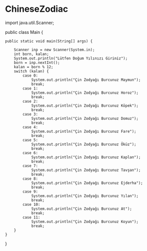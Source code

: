 # ChineseZodiac

import java.util.Scanner;

public class Main {

    public static void main(String[] args) {
    
        Scanner inp = new Scanner(System.in);
        int born, kalan;
        System.out.println("Lütfen Doğum Yılınızı Giriniz");
        born = inp.nextInt();
        kalan = born % 12;
        switch (kalan) {
            case 0:
                System.out.println("Çin Zodyağı Burcunuz Maymun");
                break;
            case 1:
                System.out.println("Çin Zodyağı Burcunuz Horoz");
                break;
            case 2:
                System.out.println("Çin Zodyağı Burcunuz Köpek");
                break;
            case 3:
                System.out.println("Çin Zodyağı Burcunuz Domuz");
                break;
            case 4:
                System.out.println("Çin Zodyağı Burcunuz Fare");
                break;
            case 5:
                System.out.println("Çin Zodyağı Burcunuz Öküz");
                break;
            case 6:
                System.out.println("Çin Zodyağı Burcunuz Kaplan");
                break;
            case 7:
                System.out.println("Çin Zodyağı Burcunuz Tavşan");
                break;
            case 8:
                System.out.println("Çin Zodyağı Burcunuz Ejderha");
                break;
            case 9:
                System.out.println("Çin Zodyağı Burcunuz Yılan");
                break;
            case 10:
                System.out.println("Çin Zodyağı Burcunuz At");
                break;
            case 11:
                System.out.println("Çin Zodyağı Burcunuz Koyun");
                break;
        }
    }
}
